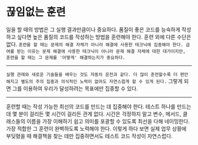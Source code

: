 # 끊임없는 훈련

일을 할 때의 방법은 그 실행 결과만큼이나 중요하다. 품질이 좋은 코드를 능숙하게 작성하고 싶다면
높은 품질의 코드를 작성하는 방법을 훈련해야 한다. 훈련 외에 다른 수단은 없다. `훈련을 할 때는 문제의 해결 자체가 아니라
해결에 사용한 테크닉에 집중해야 한다. 급여를 받는 이유는 문제 해결에 사용한 테크닉이 아니라
문제 해결 자체에 대한 대가이지만, 훈련을 할 때는 그 문제를 '어떻게' 해결하는지가 중요하다.`
***
`실행 관례와 새로운 기술들을 배우는 것도 자동차 운전과 같다. 더 많이 훈련할수록 더 편안해지고
별도의 주의 집중과 의식적인 노력이 없어도 자연스럽게 할 수 있게 된다.` 그렇게 되면 그를 이용하여
우리가 달성하려는 목표에만 집중할 수 있다. 
***
훈련할 때는 작성 가능한 최선의 코드를 만드는 데 집중해야 한다. 테스트 하나를
만드는 데 몇 분이 걸리든 몇 시간이 걸리든 관계 없다. 시간은 걱정하지 말고
변수, 메서드, 클래스들의 이름을 가장 이해하기 쉽고 의미를 포괄할 수 있도록
최선을 다해 네이밍한다. 가장 적합한 그 훈련이 완벽하도록 노력해야 한다.
이렇게 하다 보면 실제 업무 상황에 부딪혔을 때 해결책을 찾는 데만 집중하면서도 
테스트 코드 작성이 자연스럽다.

